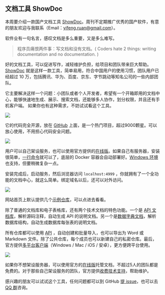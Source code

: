 ## 文档工具 ShowDoc

本周要介绍一款国产文档工具 [ShowDoc](https://www.showdoc.com.cn/)。周刊不定期推广优秀的国产软件，有意的朋友欢迎与我联系（Email：yifeng.ruan@gmail.com）。

软件业有一句名言，感叹文档是多么重要，又是多么难写。

> 程序员痛恨两件事：写文档和没有文档。( Coders hate 2 things: writing documentation and no documentation. )

好的文档工具，可以促进写作，减轻维护负担，给项目和团队带来巨大帮助。[ShowDoc](https://www.showdoc.com.cn/) 就是这样一款工具，简单易用，符合中国用户的使用习惯，团队用户已经超过 10 万，包括腾讯、华为、百度、京东、字节跳动等知名公司的一些内部团队。

它主要解决这样一个问题：小团队或者个人开发者，希望有一个开箱即用的文档中心，能够快速地生成、展示、搜索文档，还能够多人协作，划分权限，并且还有手机客户端。 如果你也有这种需求，不妨试试看这个工具。

![](https://cdn.beekka.com/blogimg/asset/202107/bg2021070603.jpg)

它的代码完全开源，放在 [GitHub](https://github.com/star7th/showdoc) 上面，是一个热门项目，超过9000颗星。可以放心使用，不用担心代码安全问题。

![](https://cdn.beekka.com/blogimg/asset/202107/bg2021070605.jpg)

用户可以自己架设服务，也可以使用官方提供的[在线版](https://www.showdoc.com.cn/)。如果自己有服务器，安装很简单，[一行命令](https://www.showdoc.com.cn/help?page_id=828455960655160)就可以了，底层的 Docker 容器会自动部署好。[Windows 环境](https://www.showdoc.com.cn/help/4087044677189279)也支持，但要稍微复杂一点。

安装完成后，启动服务，然后浏览器访问 `localhost:4999` ，你就拥有了一个全功能的文档中心，就这么简单。绑定域名以后，还可以对外访问。

![](https://cdn.beekka.com/blogimg/asset/202107/bg2021070604.jpg)

网站首页上默认提供几个[示例仓库](https://www.showdoc.com.cn/item/index)，可以点进去看看。

除了普通的文档库和电子表格库，还有两个技术文档的特色功能。一个是 [API 文档库](https://www.showdoc.com.cn/page/741656402509783)，解析源码注释，自动生成 API 的说明文档。另一个是[数据字典文档](https://www.showdoc.com.cn/page/312209902620725)，解析数据库结构，自动生成数据库每张表的说明文档。

所有仓库都可以使用 [API](https://www.showdoc.com.cn/page/102098) ，自动创建和批量导入，也可以导出为 Word 或 Markdown 文件。除了公共仓库，每个成员也可以新建自己的私密仓库。最后，官方提供[多平台客户端](https://www.showdoc.com.cn/clients)（Windows / Mac / iOS / 安卓），更方便跨平台使用。

![](https://cdn.beekka.com/blogimg/asset/202107/bg2021070712.jpg)

如果你不想架设服务器，可以使用官方的[在线版](https://www.showdoc.com.cn)托管文档，不超过5人的团队都是免费的。对于那些自己架设服务的团队，官方提供[收费技术支持](https://www.showdoc.com.cn/help/6199117240201189)，帮助维护。

感兴趣的朋友可以试试这个工具，任何问题都可以到 GitHub [提 issue](https://github.com/star7th/showdoc/issues)，也可以去 [QQ 群](https://www.showdoc.com.cn/help/6912631551342243)咨询。


